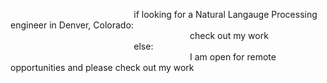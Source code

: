 &emsp; &emsp; &emsp; &emsp; &emsp; &emsp; &emsp; &emsp; &emsp; &emsp; &emsp; if looking for a Natural Langauge Processing engineer in Denver, Colorado:<br/>
&emsp; &emsp; &emsp; &emsp; &emsp; &emsp; &emsp; &emsp; &emsp; &emsp; &emsp; &emsp; &emsp; &emsp; &emsp;  &emsp; check out my work<br/>
&emsp; &emsp; &emsp; &emsp; &emsp; &emsp; &emsp; &emsp; &emsp; &emsp; &emsp; else:<br/>
&emsp; &emsp; &emsp; &emsp; &emsp; &emsp; &emsp; &emsp; &emsp; &emsp; &emsp; &emsp; &emsp; &emsp; &emsp; &emsp; I am open for remote opportunities and please check out my work
<br/>
